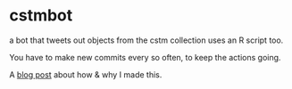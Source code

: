 # cstmbot
a bot that tweets out objects from the cstm collection
uses an R script too.

You have to make new commits every so often, to keep the actions going.

A [blog post](https://electricarchaeology.ca/2021/05/05/a-museum-bot/) about how & why I made this.
